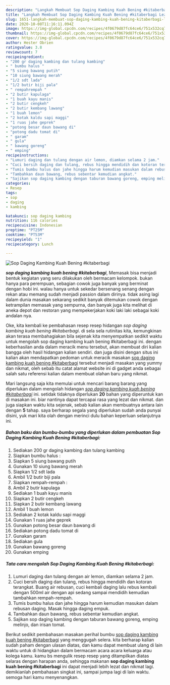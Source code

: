 ```yaml
---
description: "Langkah Membuat Sop Daging Kambing Kuah Bening #kitaberbagi Lezat"
title: "Langkah Membuat Sop Daging Kambing Kuah Bening #kitaberbagi Lezat"
slug: 1651-langkah-membuat-sop-daging-kambing-kuah-bening-kitaberbagi-lezat
date: 2020-10-08T11:16:11.094Z
image: https://img-global.cpcdn.com/recipes/4f0679d87fc64ce6/751x532cq70/sop-daging-kambing-kuah-bening-kitaberbagi-foto-resep-utama.jpg
thumbnail: https://img-global.cpcdn.com/recipes/4f0679d87fc64ce6/751x532cq70/sop-daging-kambing-kuah-bening-kitaberbagi-foto-resep-utama.jpg
cover: https://img-global.cpcdn.com/recipes/4f0679d87fc64ce6/751x532cq70/sop-daging-kambing-kuah-bening-kitaberbagi-foto-resep-utama.jpg
author: Hester Obrien
ratingvalue: 3.8
reviewcount: 7
recipeingredient:
- "200 gr daging kambing dan tulang kambing"
- " bumbu halus "
- "5 siung bawang putih"
- "10 siung bawang merah"
- "1/2 sdt lada"
- "1/2 butir biji pala"
- " rempahrempah "
- "2 butir kapulaga"
- "1 buah kayu manis"
- "2 butir cengkeh"
- "2 butir kembang lawang"
- "1 buah lemon"
- "2 kotak kaldu sapi maggi"
- "1 ruas jahe geprek"
- "potong besar daun bawang di"
- "potong dadu tomat di"
- " garam"
- " gula"
- " bawang goreng"
- " emping"
recipeinstructions:
- "Lumuri daging dan tulang dengan air lemon, diamkan selama 2 jam."
- "Cuci bersih daging dan tulang, rebus hingga mendidih dan kotoran terangkat. Buang air rebusan, cuci kembali daging lalu rebus kembali dengan 500ml air dengan api sedang sampai mendidih kemudian tambahkan rempah-rempah."
- "Tumis bumbu halus dan jahe hingga harum kemudian masukan dalam rebusan daging. Masak hingga daging empuk."
- "Tambahkan daun bawang, rebus sebentar kemudian angkat."
- "Sajikan sop daging kambing dengan taburan bawang goreng, emping melinjo, dan irisan tomat."
categories:
- Resep
tags:
- sop
- daging
- kambing

katakunci: sop daging kambing 
nutrition: 116 calories
recipecuisine: Indonesian
preptime: "PT25M"
cooktime: "PT53M"
recipeyield: "1"
recipecategory: Lunch

---
```



![Sop Daging Kambing Kuah Bening #kitaberbagi](https://img-global.cpcdn.com/recipes/4f0679d87fc64ce6/751x532cq70/sop-daging-kambing-kuah-bening-kitaberbagi-foto-resep-utama.jpg)

<b><i>sop daging kambing kuah bening #kitaberbagi</i></b>, Memasak bisa menjadi bentuk kegiatan yang seru dilakukan oleh bermacam kelompok. bukan hanya para perempuan, sebagian cowok juga banyak yang berminat dengan hobi ini. walau hanya untuk sekedar bersenang senang dengan rekan atau memang sudah menjadi passion dalam dirinya. tidak asing lagi dalam dunia masakan sekarang sedikit banyak ditemukan cowok dengan ketrampilan memasak yang sempurna, dan banyak juga kita melihat di aneka depot dan restoran yang mempekerjakan koki laki laki sebagai koki andalan nya.



Oke, kita kembali ke pembahasan resep resep hidangan <i>sop daging kambing kuah bening #kitaberbagi</i>. di sela sela rutinitas kita, kemungkinan akan terasa membahagiakan bila sejenak kita menyempatkan sedikit waktu untuk mengolah sop daging kambing kuah bening #kitaberbagi ini. dengan keberhasilan anda dalam meracik menu tersebut, akan membuat diri kalian bangga oleh hasil hidangan kalian sendiri. dan juga disini dengan situs ini kalian akan mendapatkan pedoman untuk meracik masakan <u>sop daging kambing kuah bening #kitaberbagi</u> tersebut menjadi masakan yang yummy dan nikmat, oleh sebab itu catat alamat website ini di gadget anda sebagai salah satu referensi kalian dalam membuat olahan baru yang nikmat.


Mari langsung saja kita memulai untuk mencari barang barang yang diperlukan dalam mengolah hidangan <u><i>sop daging kambing kuah bening #kitaberbagi</i></u> ini. setidak tidaknya diperlukan <b>20</b> bahan yang diperuntuk kan di masakan ini. biar nantinya dapat tercapai rasa yang lezat dan nikmat. dan juga siapkan waktu kita sejenak, sebab kalian akan membuatnya antara lain dengan <b>5</b> tahap. saya berharap segala yang diperlukan sudah anda punyai disini, yuk mari kita olah dengan merinci dulu bahan keperluan selanjutnya ini.

<!--inarticleads1-->

##### Bahan baku dan bumbu-bumbu yang diperlukan dalam pembuatan Sop Daging Kambing Kuah Bening #kitaberbagi:

1. Sediakan 200 gr daging kambing dan tulang kambing
1. Siapkan  bumbu halus :
1. Siapkan 5 siung bawang putih
1. Gunakan 10 siung bawang merah
1. Siapkan 1/2 sdt lada
1. Ambil 1/2 butir biji pala
1. Siapkan  rempah-rempah :
1. Ambil 2 butir kapulaga
1. Sediakan 1 buah kayu manis
1. Siapkan 2 butir cengkeh
1. Siapkan 2 butir kembang lawang
1. Ambil 1 buah lemon
1. Sediakan 2 kotak kaldu sapi maggi
1. Gunakan 1 ruas jahe geprek
1. Gunakan potong besar daun bawang di
1. Sediakan potong dadu tomat di
1. Gunakan  garam
1. Sediakan  gula
1. Gunakan  bawang goreng
1. Gunakan  emping




<!--inarticleads2-->

##### Tata cara mengolah Sop Daging Kambing Kuah Bening #kitaberbagi:

1. Lumuri daging dan tulang dengan air lemon, diamkan selama 2 jam.
1. Cuci bersih daging dan tulang, rebus hingga mendidih dan kotoran terangkat. Buang air rebusan, cuci kembali daging lalu rebus kembali dengan 500ml air dengan api sedang sampai mendidih kemudian tambahkan rempah-rempah.
1. Tumis bumbu halus dan jahe hingga harum kemudian masukan dalam rebusan daging. Masak hingga daging empuk.
1. Tambahkan daun bawang, rebus sebentar kemudian angkat.
1. Sajikan sop daging kambing dengan taburan bawang goreng, emping melinjo, dan irisan tomat.




Berikut sedikit pembahasan masakan perihal bumbu <u>sop daging kambing kuah bening #kitaberbagi</u> yang menggugah selera. kita berharap kalian sudah paham dengan ulasan diatas, dan kamu dapat membuat ulang di lain waktu untuk di hidangkan dalam bermacam acara acara keluarga atau kolega kamu. kamu bs mengulik resep resep yang ditampilkan diatas selaras dengan harapan anda, sehingga makanan <b>sop daging kambing kuah bening #kitaberbagi</b> ini dapat menjadi lebih lezat dan nikmat lagi. demikianlah pembahasan singkat ini, sampai jumpa lagi di lain waktu. semoga hari kamu menyenangkan.

